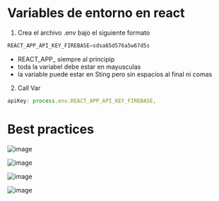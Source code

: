 
# Variables de entorno en react
    
    
1. Crea el archivo .env bajo el siguiente formato

```jsx
REACT_APP_API_KEY_FIREBASE=sdsa65d576a5w67d5s 
```

- REACT_APP_ siempre al principip
- toda la variabel debe estar en mayusculas
- la variable puede estar en Sting pero sin espacios al final ni comas
2. Call Var

```jsx
apiKey: process.env.REACT_APP_API_KEY_FIREBASE,
```


# Best practices

![image](https://user-images.githubusercontent.com/79159146/169650356-63c466f6-eae1-4959-a01b-68354a16f0b6.png)

![image](https://user-images.githubusercontent.com/79159146/169650377-1869637d-7494-4d0d-a014-01311198c02e.png)

![image](https://user-images.githubusercontent.com/79159146/169650401-6dd2cb1c-0804-4698-bcb8-85e161084880.png)

![image](https://user-images.githubusercontent.com/79159146/169650435-6dbb081a-8c9a-4100-92a7-6f7750d9e2e4.png)


# 
